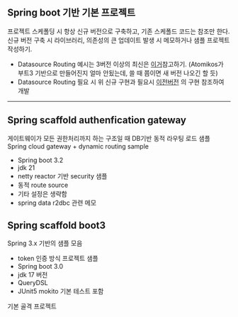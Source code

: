 ## Spring boot 기반 기본 프로젝트

프로젝트 스케폴딩 시 항상 신규 버전으로 구축하고, 기존 스케폴드 코드는 참조만 한다.   
신규 버전 구축 시 라이브러리, 의존성의 큰 업데이트 발생 시 메모하거나 샘플 프로젝트 작성하기.   

- Datasource Routing 예시는 3버전 이상의 최신은 [이거][ref1]참고하기. (Atomikos가 부트3 기반으로 만들어진지 얼마 안됬는데, 쓸 때 쯤이면 새 버전 나오긴 할 듯)
- Datasource Routing 필요 시 위 신규 구현과 필요시 [이전버전][ref2] 의 구현 참조하여 개발

---
## Spring scaffold authenfication gateway

게이트웨이가 모든 권한처리까지 하는 구조일 때 DB기반 동적 라우팅 로드 샘플
Spring cloud gateway + dynamic routing sample

- Spring boot 3.2
- jdk 21
- netty reactor 기반 security 샘플
- 동적 route source
- 기타 설정은 생략함
- spring data r2dbc 관련 메모

## Spring scaffold boot3

Spring 3.x 기반의 샘플 모음

- token 인증 방식 프로젝트 샘플
- Spring boot 3.0 
- jdk 17 버전
- QueryDSL 
- JUnit5 mokito 기본 테스트 포함

기본 골격 프로젝트

[ref1]: https://github.com/seolminsu90/simple-atomikos-kotlin
[ref2]: https://github.com/seolminsu90/spring-scaffold-old
